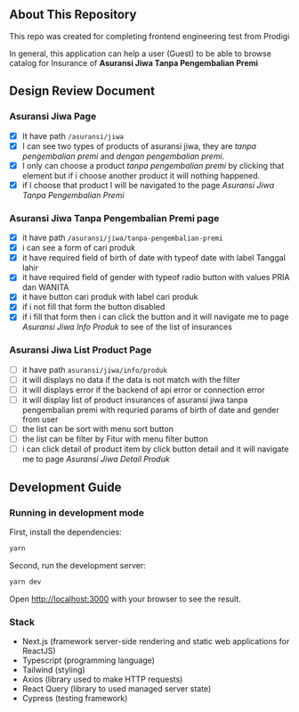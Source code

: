 ## About This Repository

This repo was created for completing frontend engineering test from Prodigi

In general, this application can help a user (Guest) to be able to browse catalog for Insurance of **Asuransi Jiwa Tanpa Pengembalian Premi**

## Design Review Document

### Asuransi Jiwa Page

- [x] It have path `/asuransi/jiwa`
- [x] I can see two types of products of asuransi jiwa, they are _tanpa pengembalian premi_ and _dengan pengembalian premi_.
- [x] I only can choose a product _tanpa pengembalian premi_ by clicking that element but if i choose another product it will nothing happened.
- [x] if I choose that product I will be navigated to the page _Asuransi Jiwa Tanpa Pengembalian Premi_

### Asuransi Jiwa Tanpa Pengembalian Premi page

- [x] it have path `/asuransi/jiwa/tanpa-pengembalian-premi`
- [x] i can see a form of cari produk
- [x] it have required field of birth of date with typeof date with label Tanggal lahir
- [x] it have required field of gender with typeof radio button with values PRIA dan WANITA
- [x] it have button cari produk with label cari produk
- [x] if i not fill that form the button disabled
- [x] if i fill that form then i can click the button and it will navigate me to page _Asuransi Jiwa Info Produk_ to see of the list of insurances

### Asuransi Jiwa List Product Page

- [ ] it have path `asuransi/jiwa/info/produk`
- [ ] it will displays no data if the data is not match with the filter
- [ ] it will displays error if the backend of api error or connection error
- [ ] it will display list of product insurances of asuransi jiwa tanpa pengembalian premi with requried params of birth of date and gender from user
- [ ] the list can be sort with menu sort button
- [ ] the list can be filter by Fitur with menu filter button
- [ ] i can click detail of product item by click button detail and it will navigate me to page _Asuransi Jiwa Detail Produk_

## Development Guide

### Running in development mode

First, install the dependencies:

```bash
yarn
```

Second, run the development server:

```bash
yarn dev
```

Open [http://localhost:3000](http://localhost:3000) with your browser to see the result.

### Stack

- Next.js (framework server-side rendering and static web applications for ReactJS)
- Typescript (programming language)
- Tailwind (styling)
- Axios (library used to make HTTP requests)
- React Query (library to used managed server state)
- Cypress (testing framework)
